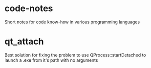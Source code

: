 # code-notes
Short notes for code know-how in various programming languages

# qt_attach
Best solution for fixing  the problem to use QProcess::startDetached to launch a .exe from it's path with no arguments
